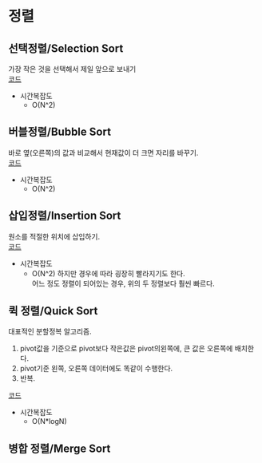# 정렬
## 선택정렬/Selection Sort
가장 작은 것을 선택해서 제일 앞으로 보내기<br/>
[코드](./selectionSort.cpp)
- 시간복잡도
	- O(N^2)
## 버블정렬/Bubble Sort
바로 옆(오른쪽)의 값과 비교해서 현재값이 더 크면 자리를 바꾸기.<br/>
[코드](./bubbleSort.cpp)
- 시간복잡도
	- O(N^2)
## 삽입정렬/Insertion Sort
원소를 적절한 위치에 삽입하기.<br/>
[코드](./insertionSort.cpp)<br/>
- 시간복잡도
	- O(N^2)
하지만 경우에 따라 굉장히 빨라지기도 한다.<br/>
어느 정도 정렬이 되어있는 경우, 위의 두 정렬보다 훨씬 빠르다.
## 퀵 정렬/Quick Sort
대표적인 분할정복 알고리즘.<br/>
1. pivot값을 기준으로 pivot보다 작은값은 pivot의왼쪽에, 큰 값은 오른쪽에 배치한다.
1. pivot기준 왼쪽, 오른쪽 데이터에도 똑같이 수행한다.
1. 반복.<br/>

[코드](./quickSort.cpp)
- 시간복잡도
	- O(N*logN)
## 병합 정렬/Merge Sort
